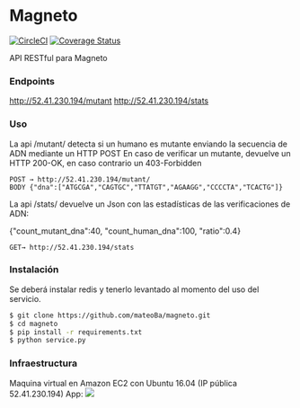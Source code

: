 # Magneto

[![CircleCI](https://circleci.com/gh/mateoBa/magneto.svg?style=svg)](https://circleci.com/gh/mateoBa/magneto)
[![Coverage Status](https://coveralls.io/repos/github/mateoBa/magneto/badge.svg?branch=master)](https://coveralls.io/github/mateoBa/magneto?branch=master) 

API RESTful para Magneto

### Endpoints
http://52.41.230.194/mutant
http://52.41.230.194/stats

### Uso

La api /mutant/ detecta si un humano es mutante enviando la secuencia de ADN mediante un HTTP POST
En caso de verificar un mutante, devuelve un HTTP 200-OK, en caso contrario un 403-Forbidden

```
POST → http://52.41.230.194/mutant/ 
BODY {"dna":["ATGCGA","CAGTGC","TTATGT","AGAAGG","CCCCTA","TCACTG"]}
```

La api /stats/ devuelve un Json con las estadísticas de las verificaciones de ADN: 

{"count_mutant_dna":40, "count_human_dna":100, "ratio":0.4}

```
GET→ http://52.41.230.194/stats 
```

### Instalación
Se deberá instalar redis y tenerlo levantado al momento del uso del servicio.

```sh
$ git clone https://github.com/mateoBa/magneto.git
$ cd magneto
$ pip install -r requirements.txt
$ python service.py
```

### Infraestructura 
Maquina virtual en Amazon EC2 con Ubuntu 16.04 (IP pública 52.41.230.194)
App: ![](https://blog.giantswarm.io/assets/2015/04/dogfooding_website_fig03.png)
